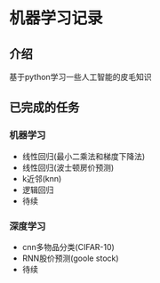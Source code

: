 # 机器学习记录

## 介绍
基于python学习一些人工智能的皮毛知识

## 已完成的任务
### 机器学习
- 线性回归(最小二乘法和梯度下降法)
- 线性回归(波士顿房价预测)
- k近邻(knn)
- 逻辑回归
- 待续
### 深度学习
- cnn多物品分类(CIFAR-10)
- RNN股价预测(goole stock)
- 待续



